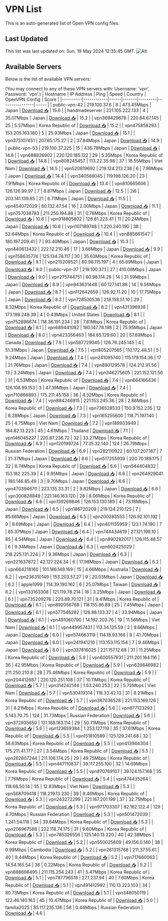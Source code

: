 # VPN List

This is an auto-generated list of Open VPN config files.

## Last Updated

This list was last updated on: Sun, 19 May 2024 12:35:45 GMT.
![Alt](https://repobeats.axiom.co/api/embed/186b98318ef1479477931607c1ad7d823f12451f.svg "Repobeats analytics image")

## Available Servers

Below is the list of available VPN servers:

(You may connect to any of these VPN servers with: Username: 'vpn', Password: 'vpn'.)
| Hostname | IP Address | Ping | Speed | Country | OpenVPN Config | Score |
|----------|------------|------|-------|---------|----------------| ----- |
| public-vpn-42 | 219.100.37.6 | 8 | 473.45Mbps | Japan | [Download 📥](./configs/server_0_JP.ovpn) | 15.6 |
| handmadeserver | 221.105.222.133 | 4 | 35.07Mbps | Japan | [Download 📥](./configs/server_1_JP.ovpn) | 15.2 |
| vpn369429678 | 220.84.67.145 | 25 | 5.57Mbps | Korea Republic of | [Download 📥](./configs/server_2_KR.ovpn) | 15.2 |
| vpn475858293 | 153.205.163.180 | 5 | 25.93Mbps | Japan | [Download 📥](./configs/server_3_JP.ovpn) | 15.1 |
| vpn375107451 | 207.65.175.27 | 2 | 37.84Mbps | Japan | [Download 📥](./configs/server_4_JP.ovpn) | 14.9 |
| public-vpn-53 | 219.100.37.225 | 15 | 436.78Mbps | Japan | [Download 📥](./configs/server_5_JP.ovpn) | 14.8 |
| vpn688826902 | 220.120.185.122 | 29 | 5.35Mbps | Korea Republic of | [Download 📥](./configs/server_6_KR.ovpn) | 14.8 |
| vpn808245457 | 113.22.35.98 | 37 | 18.55Mbps | Viet Nam | [Download 📥](./configs/server_7_VN.ovpn) | 14.5 |
| vpn520819692 | 219.124.213.238 | 6 | 7.96Mbps | Japan | [Download 📥](./configs/server_8_JP.ovpn) | 14.4 |
| vpn340568045 | 119.198.126.20 | 23 | 7.91Mbps | Korea Republic of | [Download 📥](./configs/server_9_KR.ovpn) | 13.4 |
| vpn810665606 | 126.126.99.97 | 7 | 8.87Mbps | Japan | [Download 📥](./configs/server_10_JP.ovpn) | 12.5 |
| 2i6 | 203.141.139.65 | 21 | 6.71Mbps | Japan | [Download 📥](./configs/server_11_JP.ovpn) | 11.5 |
| vpn454072029 | 60.132.47.54 | 16 | 2.00Mbps | Japan | [Download 📥](./configs/server_12_JP.ovpn) | 11.1 |
| vpn757038783 | 211.250.194.88 | 31 | 0.76Mbps | Korea Republic of | [Download 📥](./configs/server_13_KR.ovpn) | 10.6 |
| vpn918805802 | 126.81.223.41 | 11 | 20.24Mbps | Japan | [Download 📥](./configs/server_14_JP.ovpn) | 10.6 |
| vpn107189748 | 1.220.240.190 | 38 | 52.64Mbps | Korea Republic of | [Download 📥](./configs/server_15_KR.ovpn) | 10.4 |
| vpn885661547 | 180.197.209.41 | 7 | 93.40Mbps | Japan | [Download 📥](./configs/server_16_JP.ovpn) | 10.3 |
| vpn440613432 | 222.12.210.46 | 17 | 3.66Mbps | Japan | [Download 📥](./configs/server_17_JP.ovpn) | 9.9 |
| vpn158635774 | 125.134.74.117 | 30 | 35.63Mbps | Korea Republic of | [Download 📥](./configs/server_18_KR.ovpn) | 9.1 |
| vpn215209521 | 60.98.115.197 | 4 | 65.69Mbps | Japan | [Download 📥](./configs/server_19_JP.ovpn) | 9.0 |
| public-vpn-37 | 219.100.37.1 | 27 | 410.08Mbps | Japan | [Download 📥](./configs/server_20_JP.ovpn) | 9.0 |
| vpn275744751 | 60.98.114.28 | 14 | 31.59Mbps | Japan | [Download 📥](./configs/server_21_JP.ovpn) | 8.9 |
| vpn943631448 | 60.127.141.88 | 14 | 9.56Mbps | Japan | [Download 📥](./configs/server_22_JP.ovpn) | 8.7 |
| vpn112642659 | 126.92.11.20 | 10 | 17.75Mbps | Japan | [Download 📥](./configs/server_23_JP.ovpn) | 8.3 |
| vpn728500536 | 218.158.51.10 | 29 | 8.32Mbps | Korea Republic of | [Download 📥](./configs/server_24_KR.ovpn) | 8.2 |
| vpn431396938 | 173.198.248.39 | 4 | 0.43Mbps | United States | [Download 📥](./configs/server_25_US.ovpn) | 8.1 |
| vpn752896674 | 118.36.191.234 | 28 | 7.81Mbps | Korea Republic of | [Download 📥](./configs/server_26_KR.ovpn) | 8.1 |
| vpn689441082 | 180.147.78.198 | 2 | 75.95Mbps | Japan | [Download 📥](./configs/server_27_JP.ovpn) | 8.0 |
| vpn423356463 | 184.65.129.60 | 20 | 57.69Mbps | Canada | [Download 📥](./configs/server_28_CA.ovpn) | 7.9 |
| vpn587729045 | 126.76.245.145 | 4 | 51.31Mbps | Japan | [Download 📥](./configs/server_29_JP.ovpn) | 7.5 |
| vpn805207565 | 110.172.48.51 | 5 | 9.24Mbps | Japan | [Download 📥](./configs/server_30_JP.ovpn) | 7.4 |
| vpn241095740 | 115.179.154.36 | 17 | 21.76Mbps | Japan | [Download 📥](./configs/server_31_JP.ovpn) | 7.4 |
| vpn890129578 | 124.212.91.56 | 13 | 3.24Mbps | Japan | [Download 📥](./configs/server_32_JP.ovpn) | 7.4 |
| vpn346275605 | 221.152.121.56 | 31 | 6.53Mbps | Korea Republic of | [Download 📥](./configs/server_33_KR.ovpn) | 7.4 |
| vpn664166436 | 126.108.99.153 | 3 | 47.39Mbps | Japan | [Download 📥](./configs/server_34_JP.ovpn) | 7.4 |
| vpn710866893 | 175.211.45.158 | 36 | 4.32Mbps | Korea Republic of | [Download 📥](./configs/server_35_KR.ovpn) | 7.4 |
| vpn884246915 | 221.153.245.36 | 28 | 2.86Mbps | Korea Republic of | [Download 📥](./configs/server_36_KR.ovpn) | 7.3 |
| vpn736528533 | 150.9.152.235 | 12 | 8.28Mbps | Japan | [Download 📥](./configs/server_37_JP.ovpn) | 7.3 |
| vpn165255600 | 118.71.197.140 | 25 | 4.75Mbps | Viet Nam | [Download 📥](./configs/server_38_VN.ovpn) | 7.2 |
| vpn189933949 | 184.82.13.223 | 45 | 4.61Mbps | Thailand | [Download 📥](./configs/server_39_TH.ovpn) | 7.1 |
| vpn146045227 | 220.87.236.72 | 32 | 33.27Mbps | Korea Republic of | [Download 📥](./configs/server_40_KR.ovpn) | 6.9 |
| vpn120199724 | 77.35.32.140 | 124 | 26.79Mbps | Russian Federation | [Download 📥](./configs/server_41_RU.ovpn) | 6.9 |
| vpn282110922 | 60.137.207.187 | 7 | 21.37Mbps | Japan | [Download 📥](./configs/server_42_JP.ovpn) | 6.6 |
| vpn517255939 | 220.70.189.175 | 32 | 8.74Mbps | Korea Republic of | [Download 📥](./configs/server_43_KR.ovpn) | 6.6 |
| vpn544404832 | 153.182.225.39 | 4 | 9.95Mbps | Japan | [Download 📥](./configs/server_44_JP.ovpn) | 6.6 |
| vpn264929041 | 180.146.85.49 | 3 | 9.70Mbps | Japan | [Download 📥](./configs/server_45_JP.ovpn) | 6.6 |
| vpn470394670 | 223.135.33.31 | 2 | 9.82Mbps | Japan | [Download 📥](./configs/server_46_JP.ovpn) | 6.6 |
| vpn300828849 | 221.146.163.120 | 28 | 8.06Mbps | Korea Republic of | [Download 📥](./configs/server_47_KR.ovpn) | 6.6 |
| vpn159269846 | 126.153.130.189 | 4 | 73.18Mbps | Japan | [Download 📥](./configs/server_48_JP.ovpn) | 6.5 |
| vpn186720209 | 219.124.210.125 | 7 | 85.66Mbps | Japan | [Download 📥](./configs/server_49_JP.ovpn) | 6.5 |
| vpn200283553 | 126.92.101.192 | 9 | 9.69Mbps | Japan | [Download 📥](./configs/server_50_JP.ovpn) | 6.4 |
| vpn401135959 | 123.1.74.190 | 7 | 65.37Mbps | Japan | [Download 📥](./configs/server_51_JP.ovpn) | 6.4 |
| vpn744434619 | 27.121.199.10 | 85 | 4.54Mbps | Japan | [Download 📥](./configs/server_52_JP.ovpn) | 6.4 |
| vpn890282017 | 126.115.48.57 | 6 | 9.34Mbps | Japan | [Download 📥](./configs/server_53_JP.ovpn) | 6.3 |
| vpn602425029 | 218.225.131.224 | 7 | 9.36Mbps | Japan | [Download 📥](./configs/server_54_JP.ovpn) | 6.3 |
| vpn221637872 | 42.127.224.34 | 6 | 17.98Mbps | Japan | [Download 📥](./configs/server_55_JP.ovpn) | 6.2 |
| vpn664218160 | 101.186.149.169 | 15 | 4.66Mbps | Australia | [Download 📥](./configs/server_56_AU.ovpn) | 6.2 |
| vpn236310149 | 153.203.57.27 | 9 | 20.03Mbps | Japan | [Download 📥](./configs/server_57_JP.ovpn) | 6.2 |
| apple1999 | 114.39.190.162 | 6 | 25.07Mbps | Taiwan | [Download 📥](./configs/server_58_TW.ovpn) | 6.2 |
| vpn133163308 | 121.119.78.214 | 16 | 3.25Mbps | Japan | [Download 📥](./configs/server_59_JP.ovpn) | 6.1 |
| vpn735209276 | 220.89.70.121 | 31 | 9.41Mbps | Korea Republic of | [Download 📥](./configs/server_60_KR.ovpn) | 6.1 |
| vpn892056768 | 118.155.86.89 | 25 | 7.45Mbps | Japan | [Download 📥](./configs/server_61_JP.ovpn) | 6.1 |
| vpn577546282 | 126.88.133.37 | 4 | 33.94Mbps | Japan | [Download 📥](./configs/server_62_JP.ovpn) | 6.1 |
| vpn491060790 | 14.162.203.76 | 19 | 11.56Mbps | Viet Nam | [Download 📥](./configs/server_63_VN.ovpn) | 6.1 |
| vpn449957431 | 113.34.125.59 | 2 | 9.66Mbps | Japan | [Download 📥](./configs/server_64_JP.ovpn) | 6.0 |
| vpn574663119 | 114.18.93.166 | 8 | 41.70Mbps | Japan | [Download 📥](./configs/server_65_JP.ovpn) | 6.0 |
| vpn241941210 | 113.153.115.154 | 7 | 9.46Mbps | Japan | [Download 📥](./configs/server_66_JP.ovpn) | 6.0 |
| vpn337816025 | 221.157.12.68 | 31 | 11.25Mbps | Korea Republic of | [Download 📥](./configs/server_67_KR.ovpn) | 5.9 |
| vpn600557931 | 211.201.164.116 | 36 | 42.95Mbps | Korea Republic of | [Download 📥](./configs/server_68_KR.ovpn) | 5.9 |
| vpn626646982 | 211.250.210.8 | 28 | 75.46Mbps | Korea Republic of | [Download 📥](./configs/server_69_KR.ovpn) | 5.9 |
| vpn204412687 | 220.120.251.108 | 37 | 10.11Mbps | Korea Republic of | [Download 📥](./configs/server_70_KR.ovpn) | 5.7 |
| vpn314242144 | 1.53.240.253 | 22 | 5.72Mbps | Viet Nam | [Download 📥](./configs/server_71_VN.ovpn) | 5.7 |
| vpn530419314 | 118.33.42.13 | 31 | 8.21Mbps | Korea Republic of | [Download 📥](./configs/server_72_KR.ovpn) | 5.7 |
| vpn387036528 | 221.153.169.126 | 31 | 8.21Mbps | Korea Republic of | [Download 📥](./configs/server_73_KR.ovpn) | 5.6 |
| vpn877123293 | 5.143.70.75 | 124 | 31.73Mbps | Russian Federation | [Download 📥](./configs/server_74_RU.ovpn) | 5.6 |
| vpn372935650 | 121.168.183.114 | 29 | 50.71Mbps | Korea Republic of | [Download 📥](./configs/server_75_KR.ovpn) | 5.6 |
| vpn123659384 | 1.253.127.119 | 35 | 37.61Mbps | Korea Republic of | [Download 📥](./configs/server_76_KR.ovpn) | 5.5 |
| vpn151810589 | 125.129.241.68 | 32 | 58.63Mbps | Korea Republic of | [Download 📥](./configs/server_77_KR.ovpn) | 5.5 |
| vpn413944304 | 175.211.41.177 | 27 | 3.54Mbps | Korea Republic of | [Download 📥](./configs/server_78_KR.ovpn) | 5.5 |
| vpn262807244 | 211.108.174.25 | 29 | 49.75Mbps | Korea Republic of | [Download 📥](./configs/server_79_KR.ovpn) | 5.5 |
| vpn447110837 | 39.117.255.100 | 32 | 14.69Mbps | Korea Republic of | [Download 📥](./configs/server_80_KR.ovpn) | 5.5 |
| vpn870769107 | 39.124.157.168 | 35 | 7.76Mbps | Korea Republic of | [Download 📥](./configs/server_81_KR.ovpn) | 5.4 |
| vpn474435264 | 118.68.50.14 | 35 | 12.83Mbps | Viet Nam | [Download 📥](./configs/server_82_VN.ovpn) | 5.3 |
| vpn568709418 | 118.219.13.230 | 39 | 9.46Mbps | Korea Republic of | [Download 📥](./configs/server_83_KR.ovpn) | 5.3 |
| vpn243272299 | 221.167.201.199 | 37 | 32.75Mbps | Korea Republic of | [Download 📥](./configs/server_84_KR.ovpn) | 5.3 |
| vpn971703307 | 82.162.122.4 | 129 | 4.70Mbps | Russian Federation | [Download 📥](./configs/server_85_RU.ovpn) | 5.3 |
| vpn501472039 | 1.241.54.118 | 34 | 39.84Mbps | Korea Republic of | [Download 📥](./configs/server_86_KR.ovpn) | 5.3 |
| vpn206967588 | 222.118.74.175 | 31 | 9.60Mbps | Korea Republic of | [Download 📥](./configs/server_87_KR.ovpn) | 5.3 |
| vpn785326556 | 125.140.13.220 | 40 | 42.38Mbps | Korea Republic of | [Download 📥](./configs/server_88_KR.ovpn) | 5.2 |
| vpn550025609 | 49.156.0.140 | 38 | 0.99Mbps | Cambodia | [Download 📥](./configs/server_89_KH.ovpn) | 5.2 |
| vpn261315768 | 211.37.55.61 | 40 | 9.44Mbps | Korea Republic of | [Download 📥](./configs/server_90_KR.ovpn) | 5.2 |
| vpn717660063 | 14.54.165.54 | 36 | 0.22Mbps | Korea Republic of | [Download 📥](./configs/server_91_KR.ovpn) | 5.2 |
| vpn688698495 | 211.115.254.243 | 41 | 5.47Mbps | Korea Republic of | [Download 📥](./configs/server_92_KR.ovpn) | 5.1 |
| vpn787796518 | 27.1.237.94 | 40 | 7.60Mbps | Korea Republic of | [Download 📥](./configs/server_93_KR.ovpn) | 5.1 |
| vpn491412992 | 110.13.223.103 | 34 | 80.73Mbps | Korea Republic of | [Download 📥](./configs/server_94_KR.ovpn) | 5.1 |
| vpn348050119 | 122.46.140.163 | 45 | 10.47Mbps | Korea Republic of | [Download 📥](./configs/server_95_KR.ovpn) | 5.0 |
| familia2025 | 85.117.235.136 | 58 | 0.44Mbps | Russian Federation | [Download 📥](./configs/server_96_RU.ovpn) | 4.6 |
